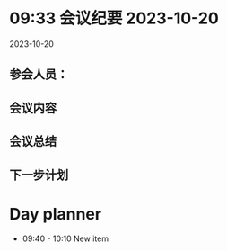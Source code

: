 # 09:33 会议纪要 2023-10-20

2023-10-20

## 参会人员：


## 会议内容

## 会议总结

## 下一步计划

# Day planner

- 09:40 - 10:10 New item